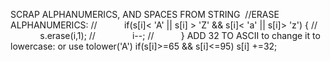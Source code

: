 SCRAP ALPHANUMERICS, AND SPACES FROM STRING
​
//ERASE ALPHANUMERICS:
​
//            if(s[i]< 'A' || s[i] > 'Z' && s[i]< 'a' || s[i]>  'z') {
//               s.erase(i,1);
//               i--;
//            }
ADD 32 TO ASCII to change it to lowercase: or use tolower('A')
if(s[i]>=65 && s[i]<=95) s[i] +=32;